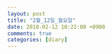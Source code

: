 ```yaml
---
layout: post
title: "2월_12일_월요일"
date: 2018-02-12 10:22:00 +0900
comments: true 
categories: [diary] 
---
```

